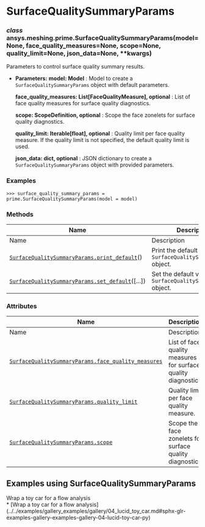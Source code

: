 # SurfaceQualitySummaryParams

<a id="ansys.meshing.prime.SurfaceQualitySummaryParams"></a>

### *class* ansys.meshing.prime.SurfaceQualitySummaryParams(model=None, face_quality_measures=None, scope=None, quality_limit=None, json_data=None, \*\*kwargs)

Parameters to control surface quality summary results.

* **Parameters:**
  **model: Model**
  : Model to create a `SurfaceQualitySummaryParams` object with default parameters.

  **face_quality_measures: List[FaceQualityMeasure], optional**
  : List of face quality measures for surface quality diagnostics.

  **scope: ScopeDefinition, optional**
  : Scope the face zonelets for surface quality diagnostics.

  **quality_limit: Iterable[float], optional**
  : Quality limit per face quality measure. If the quality limit is not specified, the default quality limit is used.

  **json_data: dict, optional**
  : JSON dictionary to create a `SurfaceQualitySummaryParams` object with provided parameters.

### Examples

```pycon
>>> surface_quality_summary_params = prime.SurfaceQualitySummaryParams(model = model)
```

<!-- !! processed by numpydoc !! -->

### Methods

| Name | Description |
|-----------------------------------------------------------------------------------------------------------------------------------------------------------------------------------|---------------------------------------------------------------------|
| Name | Description |
| [`SurfaceQualitySummaryParams.print_default`](ansys.meshing.prime.SurfaceQualitySummaryParams.print_default.md#ansys.meshing.prime.SurfaceQualitySummaryParams.print_default)()   | Print the default values of `SurfaceQualitySummaryParams` object.   |
| [`SurfaceQualitySummaryParams.set_default`](ansys.meshing.prime.SurfaceQualitySummaryParams.set_default.md#ansys.meshing.prime.SurfaceQualitySummaryParams.set_default)([...])    | Set the default values of the `SurfaceQualitySummaryParams` object. |

### Attributes

| Name | Description |
|---------------------------------------------------------------------------------------------------------------------------------------------------------------------------------------------------------|------------------------------------------------------------------|
| Name | Description |
| [`SurfaceQualitySummaryParams.face_quality_measures`](ansys.meshing.prime.SurfaceQualitySummaryParams.face_quality_measures.md#ansys.meshing.prime.SurfaceQualitySummaryParams.face_quality_measures)   | List of face quality measures for surface quality diagnostics.   |
| [`SurfaceQualitySummaryParams.quality_limit`](ansys.meshing.prime.SurfaceQualitySummaryParams.quality_limit.md#ansys.meshing.prime.SurfaceQualitySummaryParams.quality_limit)                           | Quality limit per face quality measure.                          |
| [`SurfaceQualitySummaryParams.scope`](ansys.meshing.prime.SurfaceQualitySummaryParams.scope.md#ansys.meshing.prime.SurfaceQualitySummaryParams.scope)                                                   | Scope the face zonelets for surface quality diagnostics.         |

<a id="examples-using-surfacequalitysummaryparams"></a>

## Examples using SurfaceQualitySummaryParams

<div class="sphx-glr-thumbnails">
<!-- thumbnail-parent-div-open --><div class="sphx-glr-thumbcontainer" tooltip="Summary: This example demonstrates how to wrap a toy car for a flow analysis.">  <div class="sphx-glr-thumbnail-title">Wrap a toy car for a flow analysis</div>
</div>
* [Wrap a toy car for a flow analysis](../../examples/gallery_examples/gallery/04_lucid_toy_car.md#sphx-glr-examples-gallery-examples-gallery-04-lucid-toy-car-py)

<!-- thumbnail-parent-div-close --></div>
<!-- vale on -->
